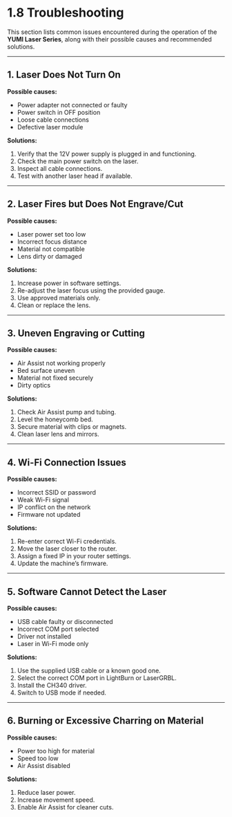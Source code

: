 # 1.8 Troubleshooting

This section lists common issues encountered during the operation of the **YUMI Laser Series**, along with their possible causes and recommended solutions.


---

## 1. Laser Does Not Turn On

**Possible causes:**
- Power adapter not connected or faulty
- Power switch in OFF position
- Loose cable connections
- Defective laser module

**Solutions:**
1. Verify that the 12V power supply is plugged in and functioning.
2. Check the main power switch on the laser.
3. Inspect all cable connections.
4. Test with another laser head if available.

---

## 2. Laser Fires but Does Not Engrave/Cut

**Possible causes:**
- Laser power set too low
- Incorrect focus distance
- Material not compatible
- Lens dirty or damaged

**Solutions:**
1. Increase power in software settings.
2. Re-adjust the laser focus using the provided gauge.
3. Use approved materials only.
4. Clean or replace the lens.

---

## 3. Uneven Engraving or Cutting

**Possible causes:**
- Air Assist not working properly
- Bed surface uneven
- Material not fixed securely
- Dirty optics

**Solutions:**
1. Check Air Assist pump and tubing.
2. Level the honeycomb bed.
3. Secure material with clips or magnets.
4. Clean laser lens and mirrors.

---

## 4. Wi-Fi Connection Issues

**Possible causes:**
- Incorrect SSID or password
- Weak Wi-Fi signal
- IP conflict on the network
- Firmware not updated

**Solutions:**
1. Re-enter correct Wi-Fi credentials.
2. Move the laser closer to the router.
3. Assign a fixed IP in your router settings.
4. Update the machine’s firmware.

---

## 5. Software Cannot Detect the Laser

**Possible causes:**
- USB cable faulty or disconnected
- Incorrect COM port selected
- Driver not installed
- Laser in Wi-Fi mode only

**Solutions:**
1. Use the supplied USB cable or a known good one.
2. Select the correct COM port in LightBurn or LaserGRBL.
3. Install the CH340 driver.
4. Switch to USB mode if needed.

---

## 6. Burning or Excessive Charring on Material

**Possible causes:**
- Power too high for material
- Speed too low
- Air Assist disabled

**Solutions:**
1. Reduce laser power.
2. Increase movement speed.
3. Enable Air Assist for cleaner cuts.




